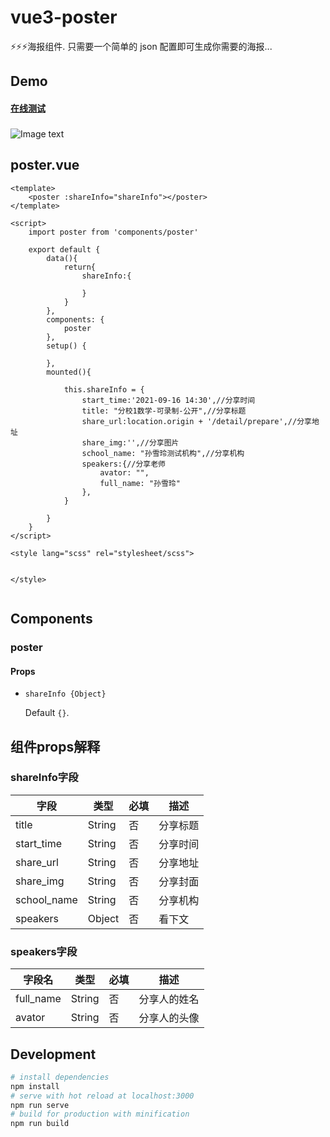 # vue3-poster
⚡⚡⚡海报组件. 只需要一个简单的 json 配置即可生成你需要的海报...

## Demo
#### <a href="https://ayiaq1.github.io/el-tree-select/storybook-static" target="_blank">在线测试</a>
###
![Image text](https://github.com/ayiaq1/el-tree-select/raw/master/DEMO.jpg)

## poster.vue

```
<template>
	<poster :shareInfo="shareInfo"></poster>
</template>

<script>
    import poster from 'components/poster'

	export default {
        data(){
            return{
                shareInfo:{

				}
			}
		},
		components: {
            poster
		},
		setup() {

		},
		mounted(){

            this.shareInfo = {
                start_time:'2021-09-16 14:30',//分享时间
                title: "分校1数学-可录制-公开",//分享标题
                share_url:location.origin + '/detail/prepare',//分享地址
                share_img:'',//分享图片
                school_name: "孙雪玲测试机构",//分享机构
                speakers:{//分享老师
                    avator: "",
                    full_name: "孙雪玲"
                },
			}

		}
	}
</script>

<style lang="scss" rel="stylesheet/scss">


</style>


```

## Components

### poster

#### Props

* `shareInfo {Object}`

  Default `{}`.

## 组件props解释

### shareInfo字段

| 字段            | 类型    | 必填 | 描述     |
| --------------- | ------- | ---- | -------- |
| title           | String  | 否   | 分享标题 |
| start_time      | String  | 否   | 分享时间 |
| share_url       | String  | 否   | 分享地址 |
| share_img       | String  | 否   | 分享封面 |
| school_name     | String  | 否   | 分享机构 |
| speakers        | Object  | 否   | 看下文   |

### speakers字段

| 字段名    | 类型   | 必填 | 描述         |
| --------- | ------ | ---- | ------------ |
| full_name | String | 否   | 分享人的姓名 |
| avator    | String | 否   | 分享人的头像 |

## Development

``` bash
# install dependencies
npm install
# serve with hot reload at localhost:3000
npm run serve
# build for production with minification
npm run build
```